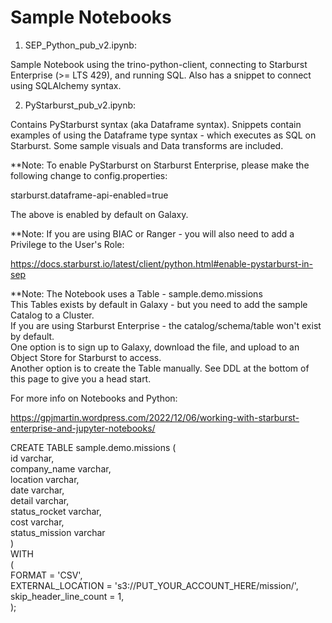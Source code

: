 # Sample Notebooks

1. SEP_Python_pub_v2.ipynb:

Sample Notebook using the trino-python-client, connecting to Starburst Enterprise (>= LTS 429), and running SQL.
Also has a snippet to connect using SQLAlchemy syntax.

2. PyStarburst_pub_v2.ipynb:

Contains PyStarburst syntax (aka Dataframe syntax). Snippets contain examples of using the Dataframe type syntax - which executes as SQL on Starburst. Some sample visuals and Data transforms are included.

**Note: To enable PyStarburst on Starburst Enterprise, please make the following change to config.properties:

starburst.dataframe-api-enabled=true

The above is enabled by default on Galaxy.

**Note: If you are using BIAC or Ranger - you will also need to add a Privilege to the User's Role:

https://docs.starburst.io/latest/client/python.html#enable-pystarburst-in-sep

**Note: The Notebook uses a Table - sample.demo.missions </BR>
This Tables exists by default in Galaxy - but you need to add the sample Catalog to a Cluster.</BR>
If you are using Starburst Enterprise - the catalog/schema/table won't exist by default.</BR>
One option is to sign up to Galaxy, download the file, and upload to an Object Store for Starburst to access.</BR>
Another option is to create the Table manually. See DDL at the bottom of this page to give you a head start.</BR>

For more info on Notebooks and Python: </BR>

https://gpjmartin.wordpress.com/2022/12/06/working-with-starburst-enterprise-and-jupyter-notebooks/</BR>

CREATE TABLE sample.demo.missions (</BR>
   id varchar,</BR>
   company_name varchar,</BR>
   location varchar,</BR>
   date varchar,</BR>
   detail varchar,</BR>
   status_rocket varchar,</BR>
   cost varchar,</BR>
   status_mission varchar</BR>
)</BR>
WITH</BR>
  (</BR>
    FORMAT = 'CSV',</BR>
    EXTERNAL_LOCATION = 's3://PUT_YOUR_ACCOUNT_HERE/mission/',</BR>
    skip_header_line_count = 1,</BR>
  );</BR>
